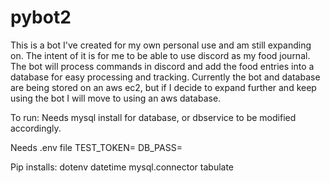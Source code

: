 # pybot2

This is a bot I've created for my own personal use and am still expanding on. The intent of it is for me to be able to use discord as my food journal. The bot will process commands in discord and add the food entries into a database for easy processing and tracking. Currently the bot and database are being stored on an aws ec2, but if I decide to expand further and keep using the bot I will move to using an aws database.  

To run:
Needs mysql install for database, or dbservice to be modified accordingly. 

Needs .env file 
TEST_TOKEN=
DB_PASS=

Pip installs:
dotenv
datetime
mysql.connector
tabulate

